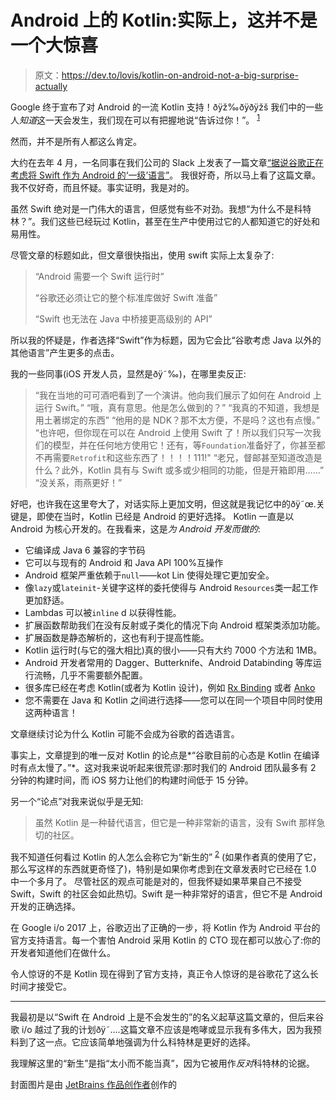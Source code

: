# Android 上的 Kotlin:实际上，这并不是一个大惊喜

> 原文：<https://dev.to/lovis/kotlin-on-android-not-a-big-surprise-actually>

Google 终于宣布了对 Android 的一流 Kotlin 支持！ðÿž‰ðÿðÿžš
我们中的一些人*知道*这一天会发生，我们现在可以有把握地说“告诉过你！”。 <sup>[1](#fn1)</sup>

然而，并不是所有人都这么肯定。

大约在去年 4 月，一名同事在我们公司的 Slack 上发表了一篇文章[“据说谷歌正在考虑将 Swift 作为 Android 的‘一级’语言”](https://thenextweb.com/dd/2016/04/07/google-facebook-uber-swift/)。
我很好奇，所以马上看了这篇文章。我不仅好奇，而且怀疑。事实证明，我是对的。

虽然 Swift 绝对是一门伟大的语言，但感觉有些不对劲。我想“为什么不是科特林？”。我们这些已经玩过 Kotlin，甚至在生产中使用过它的人都知道它的好处和易用性。

尽管文章的标题如此，但文章很快指出，使用 swift 实际上太复杂了:

> “Android 需要一个 Swift 运行时”
> 
> “谷歌还必须让它的整个标准库做好 Swift 准备”
> 
> “Swift 也无法在 Java 中桥接更高级别的 API”

所以我的怀疑是，作者选择“Swift”作为标题，因为它会比“谷歌考虑 Java 以外的其他语言”产生更多的点击。

我的一些同事(iOS 开发人员，显然是ðÿ˜‰)，在哪里卖反正:

> “我在当地的可可酒吧看到了一个演讲。他向我们展示了如何在 Android 上运行 Swift。”
> “哦，真有意思。他是怎么做到的？”
> “我真的不知道，我想是用土著绑定的东西”
> “他用的是 NDK？那不太方便，不是吗？这也有点慢。”
> “也许吧，但你现在可以在 Android 上使用 Swift 了！所以我们只写一次我们的模型，并在任何地方使用它！还有，等`Foundation`准备好了，你甚至都不再需要`Retrofit`和这些东西了！！！！111!"
> “老兄，督邮甚至知道改造是什么？此外，Kotlin 具有与 Swift 或多或少相同的功能，但是开箱即用……”
> “没关系，雨燕更好！”

好吧，也许我在这里夸大了，对话实际上更加文明，但这就是我记忆中的ðÿ˜œ.关键是，即使在当时，Kotlin 已经是 Android 的更好选择。
Kotlin 一直是以 Android 为核心开发的。在我看来，这是*为 Android 开发而做的*:

*   它编译成 Java 6 兼容的字节码
*   它可以与现有的 Android 和 Java API 100%互操作
*   Android 框架严重依赖于`null`——kot Lin 使得处理它更加安全。
*   像`lazy`或`lateinit`-关键字这样的委托使得与 Android `Resources`类一起工作更加舒适。
*   Lambdas 可以被`inline` d 以获得性能。
*   扩展函数帮助我们在没有反射或子类化的情况下向 Android 框架类添加功能。
*   扩展函数是静态解析的，这也有利于提高性能。
*   Kotlin 运行时(与它的强大相比)真的很小——只有大约 7000 个方法和 1MB。
*   Android 开发者常用的 Dagger、Butterknife、Android Databinding 等库运行流畅，几乎不需要额外配置。
*   很多库已经在考虑 Kotlin(或者为 Kotlin 设计)，例如 [Rx Binding](https://github.com/JakeWharton/RxBinding) 或者 [Anko](https://github.com/Kotlin/anko)
*   您不需要在 Java 和 Kotlin 之间进行选择——您可以在同一个项目中同时使用这两种语言！

文章继续讨论为什么 Kotlin 可能不会成为谷歌的首选语言。

事实上，文章提到的唯一反对 Kotlin 的论点是*“谷歌目前的心态是 Kotlin 在编译时有点太慢了。”*。这对我来说听起来很荒谬:那时我们的 Android 团队最多有 2 分钟的构建时间，而 iOS 努力让他们的构建时间低于 15 分钟。

另一个“论点”对我来说似乎是无知:

> 虽然 Kotlin 是一种替代语言，但它是一种非常新的语言，没有 Swift 那样急切的社区。

我不知道任何看过 Kotlin 的人怎么会称它为“新生的” <sup>[2](#fn2)</sup> (如果作者真的使用了它，那么写这样的东西就更奇怪了)，特别是如果你考虑到在文章发表时它已经在 1.0 中一个多月了。
尽管社区的观点可能是对的，但我怀疑如果苹果自己不接受 Swift，Swift 的社区会如此热切。Swift 是一种非常好的语言，但它不是 Android 开发的正确选择。

在 Google i/o 2017 上，谷歌迈出了正确的一步，将 Kotlin 作为 Android 平台的官方支持语言。每一个害怕 Android 采用 Kotlin 的 CTO 现在都可以放心了:你的开发者知道他们在做什么。

令人惊讶的不是 Kotlin 现在得到了官方支持，真正令人惊讶的是谷歌花了这么长时间才接受它。

* * *

我最初是以“Swift 在 Android 上是不会发生的”的名义起草这篇文章的，但后来谷歌 i/o 越过了我的计划ðÿ˜….这篇文章不应该是咆哮或显示我有多伟大，因为我预料到了这一点。它应该简单地强调为什么科特林是更好的选择。

 我理解这里的“新生”是指“太小而不能当真”，因为它被用作*反对*科特林的论据。

封面图片是由 [JetBrains 作品创作者](https://www.jetbrains.com/goodies/code2art/)创作的